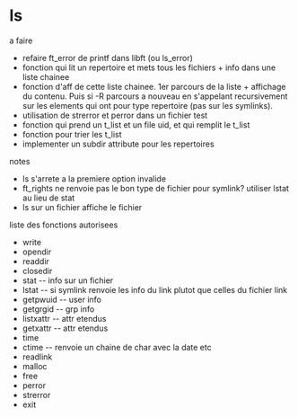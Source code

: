 # ls

a faire
- refaire ft_error de printf dans libft (ou ls_error)
- fonction qui lit un repertoire et mets tous les fichiers + info dans
	une liste chainee
- fonction d'aff de cette liste chainee. 1er parcours de la liste + affichage du
	contenu. Puis si -R parcours a nouveau en s'appelant recursivement sur les
	elements qui ont pour type repertoire (pas sur les symlinks).
- utilisation de strerror et perror dans un fichier test
- fonction qui prend un t_list et un file uid, et qui remplit le t_list
- fonction pour trier les t_list
- implementer un subdir attribute pour les repertoires

notes
- ls s'arrete a la premiere option invalide
- ft_rights ne renvoie pas le bon type de fichier pour symlink? utiliser lstat au lieu de stat
- ls sur un fichier affiche le fichier

liste des fonctions autorisees
- write
- opendir
- readdir
- closedir
- stat -- info sur un fichier
- lstat -- si symlink renvoie les info du link plutot que celles du fichier link
- getpwuid -- user info
- getgrgid  -- grp info
- listxattr -- attr etendus
- getxattr -- attr etendus
- time
- ctime -- renvoie un chaine de char avec la date etc
- readlink
- malloc
- free
- perror
- strerror
- exit
